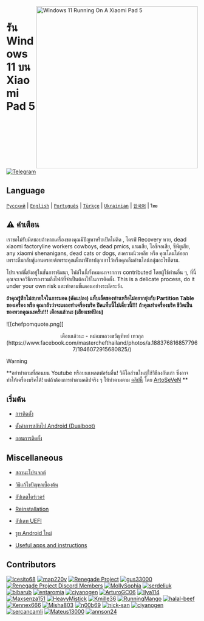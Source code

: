 <img align="right" src="https://raw.githubusercontent.com/erdilS/Port-Windows-11-Xiaomi-Pad-5/main/nabu.png" width="425" alt="Windows 11 Running On A Xiaomi Pad 5">

# รัน Windows 11 บน Xiaomi Pad 5

[![Telegram](https://img.shields.io/badge/Chat-Telegram-brightgreen.svg?logo=telegram&style=flat-square)](https://t.me/nabuwoa)

## Language 
[```Русский```](/guide/Russian/README-RU.md) | [```English```](/README.md) | [```Português```](/guide/Portuguese/README-PT.md) | [```Türkçe```](/guide/Turkish/README-tr.md) | [```Ukrainian```](/guide/Ukrainian/README-uk.md) | [```한국어```](/guide/Korean/README-KO.md) | **```ไทย```**

## ⚠️ คำเตือน
เราขอไม่รับผิดชอบถ้าหากเครื่องของคุณมีปัญหาหรือเปิดไม่ติด , ไดรฟ์ Recovery หาย, dead xiaomi factoryline workers cowboys, dead pmics, แรมเสีย, ไอซีจอเสีย, ซีพียูเสีย, any xiaomi shenanigans, dead cats or dogs, สงครามนิวเคลีย หรือ คุณโดนไล่ออกเพราะลืมกลับสู่แอนดรอยด์เพราะคุณตั้งนาฬิกาปลุกเอาไว้หรือคุณลืมอ่านไลน์กลุ่มอะไรก็ตาม.

โปรเจกต์นี้ยังอยู่ในขั้นการพัฒนา, ไฟล์ในนี้ทั้งหมดมาจากการ contributed โดยผู้ใช้ท่านอื่น ๆ, ที่นี้คุณจะเจอวิธีการลงรวมถึงไฟล์ที่จำเป็นต้องใช้ในการติดตั้ง. This is a delicate process, do it under your own risk และทำตามขั้นตอนอย่างระมัดระวัง.

**ถ้าคุณรู้สึกไม่สบายใจในการมอด (ดัดแปลง) แท็บเล็ตของท่านหรือไม่อยากยุ่งกับ Partition Table ของเครื่อง หรือ คุณกลัวว่าจะเผลอทำเครื่องบริค ปิดแท็บนี้ไปเดี๋ยวนี้!!! ถ้าคุณทำเครื่องบริค ชีวิตเป็นของพวกคุณนะครับ!!! เตือนแล้วนะ (เสียงเชฟป้อม)**

![[chefpomquote.png]]

<center> เตือนแล้วนะ - หม่อมหลวงขวัญทิพย์ เทวกุล
(https://www.facebook.com/masterchefthailand/photos/a.1883768168577967/1946072915680825/)</center>

> [!WARNING]
> **อย่าทำตามที่สอนบน Youtube หรือบนแพลตฟอร์มอื่น! วิดีโอส่วนใหญ่ใช้วิธีลงอันเก่า ซึ่งอาจทำให้เครื่องบริคได้! แต่ถ้าต้องการทำตามคลิปจริง ๆ ให้ทำตามตาม [คลิปนี้](https://youtu.be/BbgTbTGbXYg) โดย [ArtoSeVeN](https://www.youtube.com/channel/UCYjwfxlYlJ7Nnzv01oszQvA) **


## เริ่มต้น
- [การติดตั้ง](guide/English/1-partition-en.md)

- [ตั้งค่าการสลับไป Android (Dualboot)](guide/English/dualboot-en.md)

- [ถอนการติดตั้ง](guide/English/uninstall-en.md)


## Miscellaneous
- [สถานะโปรเจกต์](guide/Thai/status.md)

- [วิธีแก้ไขปัญหาเบื้องต้น](guide/English/troubleshooting-en.md)

- [อัปเดตไดร์เวอร์](guide/English/update-en.md)

- [Reinstallation](guide/English/reinstall-en.md)

- [อัปเดท UEFI](guide/English/UEFI-updating-en.md)

- [รูท Android ใหม่](guide/English/Re-rooting-en.md)

- [Useful apps and instructions](guide/English/Additional-materials-en.md)



## Contributors
[<img alt="Icesito68" src="https://images.weserv.nl/?url=https://avatars.githubusercontent.com/u/113939920?v=4&w=45&fit=cover&mask=circle&maxage=7d" />](https://github.com/Icesito68)
[<img alt="map220v" src="https://images.weserv.nl/?url=https://avatars.githubusercontent.com/u/14368485?v=4&w=45&fit=cover&mask=circle&maxage=7d" />](https://github.com/map220v)
[<img alt="Renegade Project" src="https://images.weserv.nl/?url=https://avatars.githubusercontent.com/u/63859504?s=200&v=4&w=45&fit=cover&mask=circle&maxage=7d" />](https://github.com/edk2-porting)
[<img alt="gus33000" src="https://images.weserv.nl/?url=https://avatars.githubusercontent.com/u/3755345?v=4&w=45&fit=cover&mask=circle&maxage=7d" />](https://github.com/gus33000)
[<img alt="Renegade Project Discord Members" src="https://images.weserv.nl/?url=https://cdn.discordapp.com/icons/736563593058713690/68f67bfddf4390b11effc99917b16338.webp?size=256&w=45&fit=cover&mask=circle&maxage=7d" />](https://discord.gg/XXBWfag)
[<img alt="MollySophia" src="https://images.weserv.nl/?url=https://avatars.githubusercontent.com/u/20746884?v=4&w=45&fit=cover&mask=circle&maxage=7d" />](https://github.com/MollySophia)
[<img alt="serdeliuk" src="https://images.weserv.nl/?url=https://avatars.githubusercontent.com/u/38280618?v=4&w=45&fit=cover&mask=circle&maxage=7d" />](https://github.com/serdeliuk)
[<img alt="bibarub" src="https://images.weserv.nl/?url=https://avatars.githubusercontent.com/u/73599925?v=4&w=45&fit=cover&mask=circle&maxage=7d" />](https://github.com/bibarub)
[<img alt="entaromia" src="https://images.weserv.nl/?url=https://avatars.githubusercontent.com/u/30384045?v=4&w=45&fit=cover&mask=circle&maxage=7d" />](https://github.com/entaromia)
[<img alt="ciyanogen" src="https://images.weserv.nl/?url=https://avatars.githubusercontent.com/u/29534488?v=4&w=45&fit=cover&mask=circle&maxage=7d" />](https://github.com/ciyanogen)
[<img alt="ArturoGC06" src="https://images.weserv.nl/?url=https://avatars.githubusercontent.com/u/76574534?v=4&w=45&fit=cover&mask=circle&maxage=7d" />](https://github.com/ArturoGC06)
[<img alt="Ilya114" src="https://images.weserv.nl/?url=https://avatars.githubusercontent.com/u/93242944?v=4&w=45&fit=cover&mask=circle&maxage=7d" />](https://github.com/Ilya114)
[<img alt="Maxsenza151" src="https://images.weserv.nl/?url=https://avatars.githubusercontent.com/u/93602290?v=4&w=45&fit=cover&mask=circle&maxage=7d" />](https://github.com/Maxsenza151)
[<img alt="HeavyMistick" src="https://images.weserv.nl/?url=https://avatars.githubusercontent.com/u/94836779?v=4&w=45&fit=cover&mask=circle&maxage=7d" />](https://github.com/HeavyMistick)
[<img alt="Kmille36" src="https://images.weserv.nl/?url=https://avatars.githubusercontent.com/u/58414694?v=4&w=45&fit=cover&mask=circle&maxage=7d" />](https://github.com/Kmille36)
[<img alt="RunningMango" src="https://images.weserv.nl/?url=https://avatars.githubusercontent.com/u/36758157?v=4&w=45&fit=cover&mask=circle&maxage=7d" />](https://github.com/RunningMango)
[<img alt="halal-beef" src="https://images.weserv.nl/?url=https://avatars.githubusercontent.com/u/78730004?v=4&w=45&fit=cover&mask=circle&maxage=7d" />](https://github.com/halal-beef)
[<img alt="Kennex666" src="https://images.weserv.nl/?url=https://avatars.githubusercontent.com/u/55269418?v=4&w=45&fit=cover&mask=circle&maxage=7d" />](https://github.com/kennex666)
[<img alt="Misha803" src="https://images.weserv.nl/?url=https://avatars.githubusercontent.com/u/118528504?v=4&w=45&fit=cover&mask=circle&maxage=7d" />](https://github.com/Misha803)
[<img alt="n00b69" src="https://images.weserv.nl/?url=https://avatars.githubusercontent.com/u/83274506?v=4&w=45&fit=cover&mask=circle&maxage=7d" />](https://github.com/n00b69)
[<img alt="nick-san" src="https://images.weserv.nl/?url=https://avatars.githubusercontent.com/u/45539267?v=4&w=45&fit=cover&mask=circle&maxage=7d" />](https://github.com/nick-san)
[<img alt="ciyanogen" src="https://images.weserv.nl/?url=https://avatars.githubusercontent.com/u/84897942?v=4&w=45&fit=cover&mask=circle&maxage=7d" />](https://github.com/ciyanogen)
[<img alt="sercancamli" src="https://images.weserv.nl/?url=https://avatars.githubusercontent.com/u/161332426?v=4&w=45&fit=cover&mask=circle&maxage=7d" />](https://github.com/sercancamli)
[<img alt="Mateus13000" src="https://images.weserv.nl/?url=https://avatars.githubusercontent.com/u/38146322?v=4&w=45&fit=cover&mask=circle&maxage=7d" />](https://github.com/Mateus13000)
[<img alt="annson24" src="https://images.weserv.nl/?url=https://avatars.githubusercontent.com/u/8401837?v=4&w=45&fit=cover&mask=circle&maxage=7d" />](https://github.com/annson24)


















